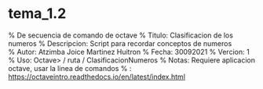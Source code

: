 # tema_1.2
% De secuencia de comando de octave
% Titulo: Clasificacion de los numeros
% Descripcion: Script para recordar conceptos de numeros  
% Autor: Atzimba Joice Martinez Huitron 
% Fecha: 30092021
% Vercion: 1 
% Uso: Octave> / ruta / ClasificacionNumeros 
% Notas: Requiere aplicacion octave, usar la linea de comandos
%                  :  https://octaveintro.readthedocs.io/en/latest/index.html
 
